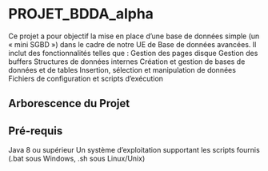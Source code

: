 # PROJET_BDDA_alpha
Ce projet a pour objectif la mise en place d’une base de données simple (un « mini SGBD ») dans le cadre de notre UE de Base de données avancées. Il inclut des fonctionnalités telles que :
Gestion des pages disque
Gestion des buffers
Structures de données internes
Création et gestion de bases de données et de tables
Insertion, sélection et manipulation de données
Fichiers de configuration et scripts d’exécution

## Arborescence du Projet

## Pré-requis
Java 8 ou supérieur
Un système d’exploitation supportant les scripts fournis (.bat sous Windows, .sh sous Linux/Unix)
